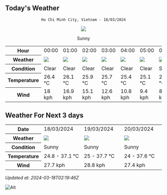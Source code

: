 ## Today's Weather
<div align="center">

`Ho Chi Minh City, Vietnam - 18/03/2024`

<img src="https://cdn.weatherapi.com/weather/64x64/day/113.png"/>

Sunny

</div>


<table>
    <tr>
        <th>Hour</th>
          <td>00:00</div>   <td>01:00</div>   <td>02:00</div>   <td>03:00</div>   <td>04:00</div>   <td>05:00</div>   <td>06:00</div>   <td>07:00</div>   <td>08:00</div>   <td>$${\color{red}09:00}$$</td>   <td>10:00</div>   <td>11:00</div>   <td>12:00</div>   <td>13:00</div>   <td>14:00</div>   <td>15:00</div>   <td>16:00</div>   <td>17:00</div>   <td>18:00</div>   <td>19:00</div>   <td>20:00</div>   <td>21:00</div>   <td>22:00</div>   <td>23:00</div> 
    </tr>
    <tr>
        <th>Weather</th>
        <td><img src="https://cdn.weatherapi.com/weather/64x64/night/113.png"></img></td><td><img src="https://cdn.weatherapi.com/weather/64x64/night/113.png"></img></td><td><img src="https://cdn.weatherapi.com/weather/64x64/night/113.png"></img></td><td><img src="https://cdn.weatherapi.com/weather/64x64/night/113.png"></img></td><td><img src="https://cdn.weatherapi.com/weather/64x64/night/113.png"></img></td><td><img src="https://cdn.weatherapi.com/weather/64x64/night/113.png"></img></td><td><img src="https://cdn.weatherapi.com/weather/64x64/day/113.png"></img></td><td><img src="https://cdn.weatherapi.com/weather/64x64/day/113.png"></img></td><td><img src="https://cdn.weatherapi.com/weather/64x64/day/113.png"></img></td><td><img src="https://cdn.weatherapi.com/weather/64x64/day/113.png"></img></td><td><img src="https://cdn.weatherapi.com/weather/64x64/day/113.png"></img></td><td><img src="https://cdn.weatherapi.com/weather/64x64/day/113.png"></img></td><td><img src="https://cdn.weatherapi.com/weather/64x64/day/113.png"></img></td><td><img src="https://cdn.weatherapi.com/weather/64x64/day/113.png"></img></td><td><img src="https://cdn.weatherapi.com/weather/64x64/day/113.png"></img></td><td><img src="https://cdn.weatherapi.com/weather/64x64/day/113.png"></img></td><td><img src="https://cdn.weatherapi.com/weather/64x64/day/113.png"></img></td><td><img src="https://cdn.weatherapi.com/weather/64x64/day/113.png"></img></td><td><img src="https://cdn.weatherapi.com/weather/64x64/day/113.png"></img></td><td><img src="https://cdn.weatherapi.com/weather/64x64/night/113.png"></img></td><td><img src="https://cdn.weatherapi.com/weather/64x64/night/113.png"></img></td><td><img src="https://cdn.weatherapi.com/weather/64x64/night/113.png"></img></td><td><img src="https://cdn.weatherapi.com/weather/64x64/night/113.png"></img></td><td><img src="https://cdn.weatherapi.com/weather/64x64/night/113.png"></img></td>
    </tr>
    <tr>
        <th>Condition</th>
        <td width="200px">Clear </td><td width="200px">Clear </td><td width="200px">Clear </td><td width="200px">Clear </td><td width="200px">Clear </td><td width="200px">Clear </td><td width="200px">Sunny</td><td width="200px">Sunny</td><td width="200px">Sunny</td><td width="200px">Sunny</td><td width="200px">Sunny</td><td width="200px">Sunny</td><td width="200px">Sunny</td><td width="200px">Sunny</td><td width="200px">Sunny</td><td width="200px">Sunny</td><td width="200px">Sunny</td><td width="200px">Sunny</td><td width="200px">Sunny</td><td width="200px">Clear </td><td width="200px">Clear </td><td width="200px">Clear </td><td width="200px">Clear </td><td width="200px">Clear </td>
    </tr>
    <tr>
        <th>Temperature</th>
        <td>26.4 °C</td><td>26.1 °C</td><td>25.9 °C</td><td>25.7 °C</td><td>25.4 °C</td><td>25.1 °C</td><td>24.8 °C</td><td>25.8 °C</td><td>27.9 °C</td><td>30 °C</td><td>32.5 °C</td><td>34.6 °C</td><td>36.4 °C</td><td>37.1 °C</td><td>36.9 °C</td><td>35.3 °C</td><td>33.1 °C</td><td>31.2 °C</td><td>29.2 °C</td><td>27.7 °C</td><td>27.3 °C</td><td>27 °C</td><td>26.9 °C</td><td>26.6 °C</td>
    </tr>
    <tr>
        <th>Wind</th>
        <td>18 kph</td><td>16.9 kph</td><td>15.1 kph</td><td>12.6 kph</td><td>10.8 kph</td><td>9.4 kph</td><td>8.3 kph</td><td>10.4 kph</td><td>12.6 kph</td><td>16.9 kph</td><td>11.5 kph</td><td>10.8 kph</td><td>10.8 kph</td><td>14.8 kph</td><td>20.2 kph</td><td>27.7 kph</td><td>27.7 kph</td><td>27 kph</td><td>24.5 kph</td><td>23 kph</td><td>22.7 kph</td><td>22.3 kph</td><td>23 kph</td><td>21.6 kph</td>
    </tr>
</table>


## Weather For Next 3 days


<table>
    <tr>
        <th>Date</th>
        <td>18/03/2024</td><td>19/03/2024</td><td>20/03/2024</td>
    </tr>
    <tr>
        <th>Weather</th>
        <td><img src="https://cdn.weatherapi.com/weather/64x64/day/113.png"></img></td><td><img src="https://cdn.weatherapi.com/weather/64x64/day/113.png"></img></td><td><img src="https://cdn.weatherapi.com/weather/64x64/day/113.png"></img></td>
    </tr>
    <tr>
        <th>Condition</th>
        <td width="200px">Sunny</td><td width="200px">Sunny</td><td width="200px">Sunny</td>
    </tr>
    <tr>
        <th>Temperature</th>
        <td>24.8 -  37.1 °C</td><td>25 -  37.7 °C</td><td>24 -  37.6 °C</td>
    </tr>
    <tr>
        <th>Wind</th>
        <td>27.7 kph</td><td>28.8 kph</td><td>27.4 kph</td>
    </tr>
</table>


*Updated at: 2024-03-18T02:19:46Z*

![Alt](https://repobeats.axiom.co/api/embed/7d451ae2cdef1648d2e14e5cc714356b2ebae209.svg "Repobeats analytics image")